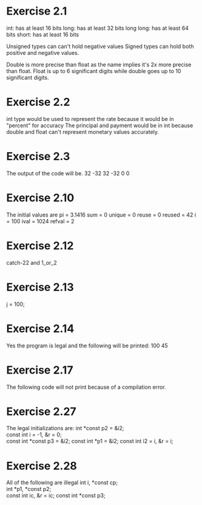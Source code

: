 # Exercise 2.1
int: has at least 16 bits
long: has at least 32 bits
long long: has at least 64 bits
short: has at least 16 bits

Unsigned types can can't hold negative values
Signed types can hold both positive and negative values.

Double is more precise than float as the name implies it's 2x more precise than float.
Float is up to 6 significant digits while double goes up to 10 significant digits.

# Exercise 2.2
int type would be used to represent the rate because it would be in "percent" for accuracy 
The principal and payment would be in int because double and float can't represent monetary values accurately.

# Exercise 2.3
The output of the code will be.
32
-32
32
-32
0
0

# Exercise 2.10
The initial values are
pi = 3.1416
sum = 0
unique = 0
reuse = 0
reused = 42
i = 100
ival = 1024
refval = 2

# Exercise 2.12
catch-22 and 1_or_2

# Exercise 2.13
j = 100;

# Exercise 2.14
Yes the program is legal and the following will be printed:
100 45

# Exercise 2.17
The following code will not print because of a compilation error.

# Exercise 2.27
The legal initializations are:
int *const p2 = &i2;       
const int i = -1, &r = 0;   
const int *const p3 = &i2; 
const int *p1 = &i2;
const int i2 = i, &r = i;

# Exercise 2.28
All of the following are illegal
int i, *const cp;       
int *p1, *const p2;     
const int ic, &r = ic; 
const int *const p3; 